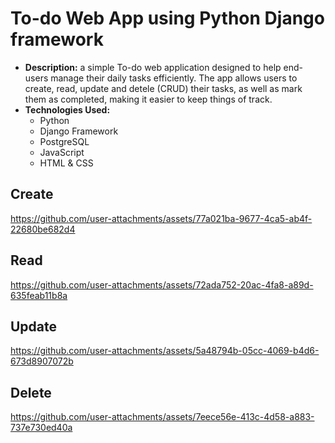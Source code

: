 # To-do Web App using Python Django framework
- **Description:**
a simple To-do web application designed to help end-users manage their daily tasks efficiently.
The app allows users to create, read, update and detele (CRUD) their tasks, as well as mark them as completed, making it easier to keep things of track.
- **Technologies Used:**
  - Python
  - Django Framework
  - PostgreSQL
  - JavaScript
  - HTML & CSS
## Create
https://github.com/user-attachments/assets/77a021ba-9677-4ca5-ab4f-22680be682d4
## Read
https://github.com/user-attachments/assets/72ada752-20ac-4fa8-a89d-635feab11b8a
## Update
https://github.com/user-attachments/assets/5a48794b-05cc-4069-b4d6-673d8907072b
## Delete
https://github.com/user-attachments/assets/7eece56e-413c-4d58-a883-737e730ed40a
